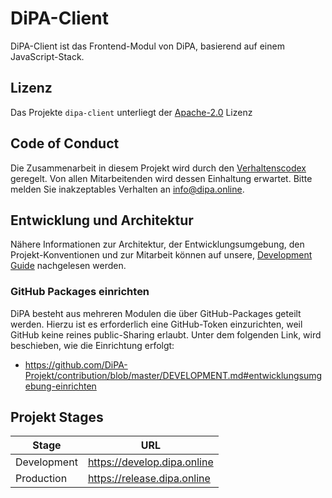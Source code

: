 # DiPA-Client

DiPA-Client ist das Frontend-Modul von DiPA, basierend auf einem JavaScript-Stack.

## Lizenz

Das Projekte `dipa-client` unterliegt der [Apache-2.0](https://www.apache.org/licenses/LICENSE-2.0) Lizenz

## Code of Conduct

Die Zusammenarbeit in diesem Projekt wird durch den
[Verhaltenscodex](https://github.com/DiPA-Projekt/contribution/blob/master/CODE_OF_CONDUCT.md) geregelt. Von
allen Mitarbeitenden wird dessen Einhaltung erwartet. Bitte melden Sie inakzeptables Verhalten an info@dipa.online.

## Entwicklung und Architektur

Nähere Informationen zur Architektur, der Entwicklungsumgebung, den Projekt-Konventionen und zur Mitarbeit können
auf unsere, [Development Guide](DEVELOPMENT.md) nachgelesen werden.

### GitHub Packages einrichten

DiPA besteht aus mehreren Modulen die über GitHub-Packages geteilt werden. Hierzu ist es erforderlich eine GitHub-Token einzurichten, weil GitHub keine reines public-Sharing erlaubt. Unter dem folgenden Link, wird beschieben, wie die Einrichtung erfolgt:

- https://github.com/DiPA-Projekt/contribution/blob/master/DEVELOPMENT.md#entwicklungsumgebung-einrichten

## Projekt Stages

| Stage       | URL                         |
| ----------- | --------------------------- |
| Development | https://develop.dipa.online |
| Production  | https://release.dipa.online |
